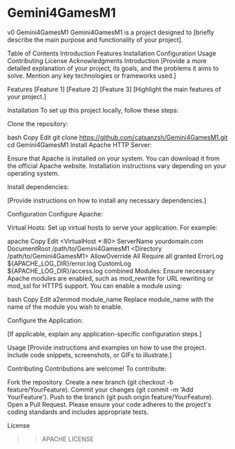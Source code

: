 # Gemini4GamesM1
v0
Gemini4GamesM1
Gemini4GamesM1 is a project designed to [briefly describe the main purpose and functionality of your project].

Table of Contents
Introduction
Features
Installation
Configuration
Usage
Contributing
License
Acknowledgments
Introduction
[Provide a more detailed explanation of your project, its goals, and the problems it aims to solve. Mention any key technologies or frameworks used.]

Features
[Feature 1]
[Feature 2]
[Feature 3]
[Highlight the main features of your project.]

Installation
To set up this project locally, follow these steps:

Clone the repository:

bash
Copy
Edit
git clone https://github.com/catsanzsh/Gemini4GamesM1.git
cd Gemini4GamesM1
Install Apache HTTP Server:

Ensure that Apache is installed on your system. You can download it from the official Apache website. Installation instructions vary depending on your operating system.

Install dependencies:

[Provide instructions on how to install any necessary dependencies.]

Configuration
Configure Apache:

Virtual Hosts: Set up virtual hosts to serve your application. For example:

apache
Copy
Edit
<VirtualHost *:80>
    ServerName yourdomain.com
    DocumentRoot /path/to/Gemini4GamesM1
    <Directory /path/to/Gemini4GamesM1>
        AllowOverride All
        Require all granted
    </Directory>
    ErrorLog ${APACHE_LOG_DIR}/error.log
    CustomLog ${APACHE_LOG_DIR}/access.log combined
</VirtualHost>
Modules: Ensure necessary Apache modules are enabled, such as mod_rewrite for URL rewriting or mod_ssl for HTTPS support. You can enable a module using:

bash
Copy
Edit
a2enmod module_name
Replace module_name with the name of the module you wish to enable.

Configure the Application:

[If applicable, explain any application-specific configuration steps.]

Usage
[Provide instructions and examples on how to use the project. Include code snippets, screenshots, or GIFs to illustrate.]

Contributing
Contributions are welcome! To contribute:

Fork the repository.
Create a new branch (git checkout -b feature/YourFeature).
Commit your changes (git commit -m 'Add YourFeature').
Push to the branch (git push origin feature/YourFeature).
Open a Pull Request.
Please ensure your code adheres to the project's coding standards and includes appropriate tests.

License

>> APACHE LICENSE 
